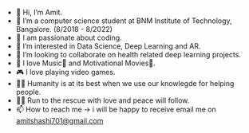 - 👋 Hi, I’m Amit.
- 🌱 I’m a computer science student at BNM Institute of Technology, Bangalore. (8/2018 - 8/2022)
- 🙌 I am passionate about coding.
- 👀 I’m interested in Data Science, Deep Learning and AR.
- 💞️ I’m looking to collaborate on health related deep learning projects.
- 💖 I love Music🎵 and Motivational Movies🎥.
- 🎮 I love playing video games.
- 🐱‍🏍 Humanity is at its best when we use our knowlegde for helping people.
- 🐱‍🏍 Run to the rescue with love and peace will follow.
- 📫 How to reach me -> i will be happy to receive email me on amitshashi701@gmail.com

<!---
AmitShashi/AmitShashi is a ✨ special ✨ repository because its `README.md` (this file) appears on your GitHub profile.
You can click the Preview link to take a look at your changes.
--->

